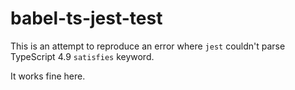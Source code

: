 # babel-ts-jest-test

This is an attempt to reproduce an error where `jest` couldn't parse TypeScript 4.9 `satisfies` keyword.

It works fine here.
